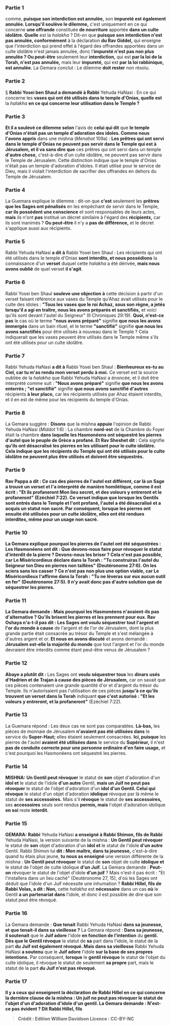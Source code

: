 
### Partie 1
comme, <b>puisque son interdiction est annulée,</b> son <b>impureté est également annulée. Lorsqu'il soulève le dilemme,</b> c'est uniquement en ce qui concerne <b>une offrande</b> constituée <b>de nourriture</b> apportée <b>dans un culte idolâtre. Quelle</b> est la <i>halakha</i> ? Dit-on que <b>puisque son interdiction n'est pas annulée, conformément</b> à la déclaration <b>du Rav Giddel,</b> qui enseigne que l'interdiction qui prend effet à l'égard des offrandes apportées dans un culte idolâtre n'est jamais annulée, donc l'<b>impureté n'est pas non plus annulée ? Ou peut-être</b> seulement leur <b>interdiction,</b> qui est <b>par la loi de la Torah, n'est pas annulée,</b> mais leur <b>impureté,</b> qui est <b>par la loi rabbinique, est annulée.</b> La Gemara conclut : Le dilemme <b>doit rester</b> non résolu.

### Partie 2
§ <b>Rabbi Yosei ben Shaul a demandé à Rabbi</b> Yehuda HaNasi : En ce qui concerne les <b>vases qui ont été utilisés dans le temple d'Onias, quelle est</b> la <i>halakha</i> <b>en ce qui concerne leur utilisation dans le Temple ?</b>

### Partie 3
<b>Et il a soulevé ce dilemme selon</b> l'avis de <b>celui qui dit</b> que <b>le temple d'Onias n'était pas un temple d'adoration des idoles. Comme nous l'avons appris</b> dans une mishna (<i>Menaḥot</i> 109a) : <b>Les prêtres qui ont servi dans le temple d'Onias ne peuvent pas servir dans le Temple qui est à Jérusalem, et il va sans dire que</b> ces prêtres qui ont servi dans un temple <b>d'autre chose,</b> c'est-à-dire d'un culte idolâtre, ne peuvent pas servir dans le Temple de Jérusalem. Cette distinction indique que le temple d'Onias n'était pas un temple d'adoration d'idoles. Il était utilisé pour le service de Dieu, mais il violait l'interdiction de sacrifier des offrandes en dehors du Temple de Jérusalem.

### Partie 4
La Guemara explique le dilemme : dit-on que <b>c'est</b> seulement les <b>prêtres que les Sages ont pénalisés</b> en les empêchant de servir dans le Temple, <b>car ils possèdent une conscience</b> et sont responsables de leurs actes, <b>mais</b> ils n'ont <b>pas</b> institué un décret similaire à l'égard des <b>récipientx,</b> car ils sont inanimés ? <b>Ou peut-être</b> il n'y a <b>pas de différence,</b> et le décret s'applique aussi aux récipientx.

### Partie 5
Rabbi Yehuda HaNasi <b>a dit à</b> Rabbi Yosei ben Shaul : Les récipients qui ont été utilisés dans le temple d'Onias <b>sont interdits, et nous possédions</b> la connaissance d'un <b>verset</b> duquel cette <i>halakha</i> a été dérivée, <b>mais nous avons oublié</b> de quel verset <b>il s'agit</b>.

### Partie 6
Rabbi Yosei ben Shaul <b>souleve une objection à</b> cette décision à partir d'un verset faisant référence aux vases du Temple qu'Ahaz avait utilisés pour le culte des idoles : <b>"Tous les vases que le roi Achaz, sous son règne, a jetés lorsqu'il a agi en traître, nous les avons préparés et sanctifiés,</b> et voici qu'ils sont devant l'autel du Seigneur" (II Chroniques 29:19). <b>Quoi, n'est-ce pas</b> le cas où le terme <b>"nous avons préparé"</b> signifie <b>que nous les avons immergés</b> dans un bain rituel, et le terme <b>"sanctifié"</b> signifie <b>que nous les avons sanctifiés</b> pour être utilisés à nouveau dans le Temple ? Cela indiquerait que les vases peuvent être utilisés dans le Temple même s'ils ont été utilisés pour un culte idolâtre.

### Partie 7
Rabbi Yehuda HaNasi <b>a dit à</b> Rabbi Yosei ben Shaul : <b>Bienheureux es-tu au Ciel, car tu m'as rendu mon verset perdu</b> <b>à moi.</b> Ce verset est la source oubliée de la <i>halakha</i> que Rabbi Yehuda HaNasi a énoncée, et il doit être interprété comme suit : <b>"Nous avons préparé"</b> signifie <b>que nous les avons enterrés ; "et sanctifié"</b> signifie <b>que nous avons sanctifié d'autres</b> récipients <b>à leur place,</b> car les récipients utilisés par Ahaz étaient interdits, et il en est de même pour les récipients du temple d'Onias.

### Partie 8
La Gemara suggère : <b>Disons</b> que la mishna <b>appuie</b> l'opinion de Rabbi Yehuda HaNasi (<i>Middot</i> 1:6) : La chambre <b>nord-est</b> de la Chambre du Foyer était la chambre <b>dans laquelle les Hasmonéens ont séquestré les pierres d'autel que le peuple de Grèce a profané. Et Rav Sheshet dit :</b> Cela signifie <b>qu'ils ont <b>désacralisé</b> les pierres en les utilisant <b>pour le culte idolâtre.</b> Cela indique que les récipients du Temple qui ont été utilisés pour le culte idolâtre ne peuvent plus être utilisés et doivent être séquestrés.

### Partie 9
<b>Rav Pappa a dit :</b> Ce cas des pierres de l'autel est différent, car <b>là</b> un Sage a <b>trouvé un verset et l'a interprété de manière homilétique, comme il est écrit :</b> "Et ils profaneront Mon lieu secret, <b>et des voleurs y entreront et le profaneront"</b> (Ezéchiel 7:22). Ce verset indique que lorsque les Gentils sont entrés dans le Temple et l'ont profané, l'autel a été désacralisé et a acquis un statut non sacré. Par conséquent, lorsque les pierres ont ensuite été utilisées pour un culte idolâtre, elles ont été rendues interdites, même pour un usage non sacré.

### Partie 10
La Gemara explique pourquoi les pierres de l'autel ont été séquestrées : Les Hasmonéens <b>ont dit : Que devons-nous faire</b> pour révoquer le statut d'interdit de la pierre ? <b>Devons-nous les briser ?</b> Cela n'est pas possible, car <b>Le Miséricordieux</b> déclare dans la Torah : "Tu construiras l'autel du Seigneur ton Dieu en <b>pierres non taillées"</b> (Deutéronome 27:6). <b>On les sciera</b> sans les casser ? Ce n'est pas non plus une option viable, car <b>Le Miséricordieux</b> l'affirme dans la Torah : <b>"Tu ne lèveras sur eux aucun outil en fer"</b> (Deutéronome 27:5). Il n'y avait donc pas d'autre solution que de séquestrer les pierres.

### Partie 11
La Gemara demande : <b>Mais pourquoi</b> les Hasmonéens n'avaient-ils pas d'alternative ? <b>Qu'ils brisent</b> les pierres <b>et les prennent pour eux. Rav Oshaya n'a-t-il pas dit :</b> Les Sages ont <b>voulu séquestrer tout</b> l'argent et l'or du monde à cause</b> de l'argent et de l'or de Jérusalem,</b> dont la plus grande partie était consacrée au trésor du Temple et s'est mélangée à d'autres argent et or. <b>Et nous en avons discuté</b> et avons demandé : <b>Jérusalem est-elle la majorité du monde</b> que tout l'argent et l'or du monde devraient être interdits comme étant peut-être venus de Jérusalem ?

### Partie 12
<b>Abaye a plutôt dit :</b> Les Sages ont <b>voulu séquestrer tous</b> les <b>dinars usés d'Hadrien et de Trajan à cause des pièces de Jérusalem,</b> car on savait que ces pièces contenaient une grande quantité d'or et d'argent du trésor du Temple. Ils n'autorisaient pas l'utilisation de ces pièces <b>jusqu'à ce qu'ils trouvent un verset dans la Torah</b> indiquant <b>que c'est autorisé : "Et les voleurs y entreront, et la profaneront"</b> (Ezéchiel 7:22).

### Partie 13
La Guemara répond : Les deux cas ne sont pas comparables. <b>Là-bas,</b> les pièces de monnaie de Jérusalem <b>n'avaient pas été utilisées dans</b> le service du <b>Super-Haut;</b> elles étaient seulement consacrées. <b>Ici, puisque</b> les pierres de l'autel <b>avaient été utilisées dans</b> le service du <b>Supérieur,</b> il n'est <b>pas de conduite correcte pour une personne ordinaire d'en faire usage,</b> et c'est pourquoi les Hasmonéens ont séquestré les pierres.

### Partie 14
<strong>MISHNA:</strong> <b>Un Gentil peut révoquer</b> le statut de <b>son</b> objet d'adoration d'un <b>idol et</b> le statut de l'idole <b>d'un autre</b> Gentil, <b>mais un Juif ne peut pas révoquer</b> le statut de l'objet d'adoration d'un <b>idol d'un Gentil. Celui qui révoque</b> le statut d'un objet d'adoration <b>idolique</b> révoque par là même le statut de <b>ses accessoires.</b> Mais s'il <b>révoque</b> le statut de <b>ses accessoires,</b> ses <b>accessoires</b> seuls sont rendus <b>permis, mais</b> l'objet d'adoration idolique <b>en soi</b> reste <b>interdit.</b>

### Partie 15
<strong>GEMARA:</strong> <b>Rabbi</b> Yehuda HaNasi <b>a enseigné à Rabbi Shimon, fils de Rabbi</b> Yehuda HaNasi, la version suivante de la mishna : <b>Un Gentil peut révoquer</b> le statut de <b>son</b> objet d'adoration d'un <b>idol et</b> le statut de l'idole <b>d'un autre</b> Gentil. Rabbi Shimon lui <b>dit : Mon maître, dans ta jeunesse,</b> c'est-à-dire quand tu étais plus jeune, <b>tu nous as enseigné</b> une version différente de la mishna : <b>Un Gentil peut révoquer</b> le statut de <b>son</b> objet de culte <b>idolique et</b> le statut de l'objet de culte idolique <b>d'un Juif.</b> La Gemara demande : <b>Peut-on</b> révoquer le statut de l'objet d'idole <b>d'un juif</b> ? Mais n'est-il pas écrit : "Et l'installera dans un lieu caché"</b> (Deutéronome 27, 15), d'où les Sages ont déduit que l'idole d'un Juif nécessite une inhumation ? <b>Rabbi Hillel, fils de Rabbi Volas, a dit : Non,</b> cette <i>halakha</i> est <b>nécessaire</b> dans un cas <b>où</b> le Gentil <b>a un partenariat dans</b> l'idole, et donc il est possible de dire que son statut peut être révoqué.

### Partie 16
La Gemara demande : <b>Que tenait</b> Rabbi Yehuda HaNasi <b>dans sa jeunesse, et que tenait-il dans sa vieillesse ?</b> La Gemara répond : <b>Dans sa jeunesse, il soutenait</b> que le <b>Juif adore</b> l'idole <b>en fonction de l'intention</b> du <b>gentil. Dès que le Gentil révoque</b> le statut de <b>sa</b> part dans l'idole, le statut de la part <b>du</b> <b>Juif est également révoqué. Mais dans sa vieillesse</b> Rabbi Yehuda HaNasi <b>a soutenu</b> que le <b>Juif adore</b> l'idole <b>sur la base de ses propres intentions.</b> Par conséquent, <b>lorsque</b> le <b>gentil révoque</b> le statut de l'objet du culte idolique, il révoque le statut de seulement <b>sa propre</b> part, mais le statut de la part <b>du <b>Juif n'est pas révoqué.</b>

### Partie 17
<b>Il y a ceux qui enseignent</b> la déclaration de Rabbi Hillel <b>en ce qui concerne la dernière clause</b> de la mishna : <b>Un juif ne peut pas révoquer</b> le statut de l'objet d'un <b>d'adoration d'idole d'un gentil.</b> La Gemara demande : N'est-ce pas <b>évident ? Dit Rabbi Hillel, fils</b>

>Crédit : Edition William Davidson
>Licence : CC-BY-NC